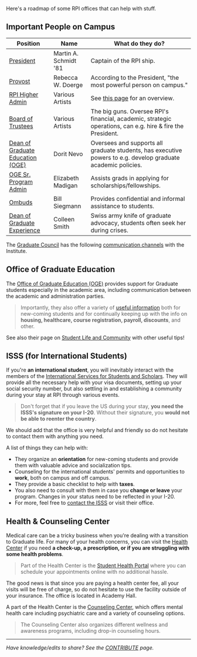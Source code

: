 Here's a roadmap of some RPI offices that can help with stuff.

## Important People on Campus

| Position                                                                                               | Name                  | What do they do?                                                                                              |
| ------------------------------------------------------------------------------------------------------ | --------------------- | ------------------------------------------------------------------------------------------------------------- |
| [President](https://president.rpi.edu/)                                                                | Martin A. Schmidt '81 | Captain of the RPI ship.                                                                                      |
| [Provost](https://provost.rpi.edu/)                                                                    | Rebecca W. Doerge     | According to the President, "the most powerful person on campus."                                             |
| [RPI Higher Admin](https://president.rpi.edu/leadership)                                               | Various Artists       | See [this page](https://president.rpi.edu/leadership) for an overview.                                        |
| [Board of Trustees](https://president.rpi.edu/leadership)                                              | Various Artists       | The big guns. Oversee RPI's financial, academic, strategic operations, can e.g. hire & fire the President.    |
| [Dean of Graduate Education (OGE)](https://graduate.rpi.edu/about)                                     | Dorit Nevo            | Oversees and supports all graduate students, has executive powers to e.g. develop graduate academic policies. |
| [OGE Sr. Program Admin](https://graduate.rpi.edu/about)                                                | Elizabeth Madigan     | Assists grads in applying for scholarships/fellowships.                                                       |
| [Ombuds](https://graduate.rpi.edu/about/ombuds)                                                        | Bill Siegmann         | Provides confidential and informal assistance to students.                                                    |
| [Dean of Graduate Experience](https://graduate.rpi.edu/graduate-experience/student-life-and-community) | Colleen Smith         | Swiss army knife of graduate advocacy, students often seek her during crises.                                 |

 The [Graduate Council](Graduate%20Council/GC%20Overview.md) has the following [communication channels](Graduate%20Council/GC%20Overview.md##Communication%20channels%20with%20the%20Institute) with the Institute.


## Office of Graduate Education

The [Office of Graduate Education (OGE)](https://graduate.rpi.edu/) provides support for Graduate students especially in the academic area, including communication between the academic and administration parties. 

> Importantly, they also offer a variety of [useful information](https://graduate.rpi.edu/information-students) both for new-coming students and for continually keeping up with the info on **housing, healthcare, course registration, payroll, discounts**, and other.

See also their page on [Student Life and Community](https://graduate.rpi.edu/graduate-experience/student-life-and-community) with other useful tips!


## ISSS (for International Students)

If you're **an international student**, you will inevitably interact with the members of the [International Services for Students and Scholars](https://info.rpi.edu/isss). They will provide all the necessary help with your visa documents, setting up your social security number, but also settling in and establishing a community during your stay at RPI through various events.

>Don't forget that if you leave the US during your stay, **you need the ISSS's signature on your I-20**. Without their signature, you **would not be able to reenter the country**. 

We should add that the office is very helpful and friendly so do not hesitate to contact them with anything you need.

A list of things they can help with:
- They organize an **orientation** for new-coming students and provide them with valuable advice and socialization tips.
- Counseling for the international students' permits and opportunities to **work**, both on campus and off campus. 
- They provide a basic checklist to help with **taxes**. 
- You also need to consult with them in case you **change or leave** your program. Changes in your status need to be reflected in your I-20.
- For more, feel free to [contact the ISSS](https://info.rpi.edu/isss/isss-news/#ServicesAdvising) or visit their office.


## Health & Counseling Center

Medical care can be a tricky business when you're dealing with a transition to Graduate life. For many of your health concerns, you can visit the [Health Center](https://studenthealth.rpi.edu/) if you need **a check-up, a prescription, or if you are struggling with some health problems**.

>Part of the Health Center is the [Student Health Portal](https://rpi.studenthealthportal.com/) where you can schedule your appointments online with no additional hassle. 

The good news is that since you are paying a health center fee, all your visits will be free of charge, so do not hesitate to use the facility outside of your insurance. The office is located in Academy Hall.

A part of the Health Center is the [Counseling Center](https://studenthealth.rpi.edu/list-services/counseling-center), which offers mental health care including psychiatric care and a variety of counseling options. 

>The Counseling Center also organizes different wellness and awareness programs, including drop-in counseling hours. 


---
_Have knowledge/edits to share? See the [CONTRIBUTE](../../CONTRIBUTE.md) page._